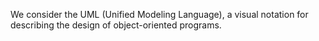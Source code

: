 We consider the UML (Unified Modeling Language), a visual notation
for describing the design of object-oriented programs.
